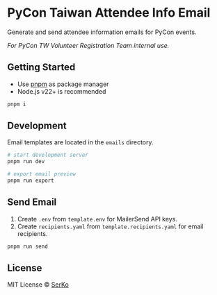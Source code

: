 # PyCon Taiwan Attendee Info Email

Generate and send attendee information emails for PyCon events.

*For PyCon TW Volunteer Registration Team internal use.*

## Getting Started

- Use [pnpm](https://pnpm.io/) as package manager
- Node.js v22+ is recommended

```sh
pnpm i
```

## Development

Email templates are located in the `emails` directory.

```bash
# start development server
pnpm run dev

# export email preview
pnpm run export
```

## Send Email

1. Create `.env` from `template.env` for MailerSend API keys.
2. Create `recipients.yaml` from `template.recipients.yaml` for email recipients.

```bash
pnpm run send
```

## License

MIT License © [SerKo](https://github.com/serkodev)
